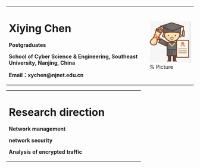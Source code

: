 <table border="0">
  <tr>
    <td width="75%">
      <h1>Xiying Chen</h1>
      <p><b>Postgraduates</b></p>
      <p><b>School of Cyber Science & Engineering, Southeast University, Nanjing, China</b></p>
      <p><b>Email：xychen@njnet.edu.cn</b></p>      
    </td>
    <td width="25%">
      <img src="/1.jpg" width="100%">      % Picture
    </td>
  </tr>
</table>
<table border="0">
  <tr>
    <td width="75%">
      <h1> Research direction</h1>  
      <p><b>Network management</b></p>
      <p><b>network security</b></p>
      <p><b>Analysis of encrypted traffic</b></p>      
    </td>    
  </tr>
</table>

